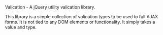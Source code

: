 Valication - A jQuery utility valication library.

This library is a simple collection of valication types to be used to full AJAX forms. It is not tied to any DOM elements or functionality. It simply takes a value and type.
